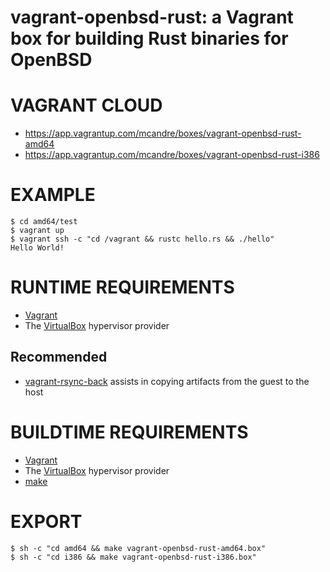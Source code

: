 # vagrant-openbsd-rust: a Vagrant box for building Rust binaries for OpenBSD

# VAGRANT CLOUD

* https://app.vagrantup.com/mcandre/boxes/vagrant-openbsd-rust-amd64
* https://app.vagrantup.com/mcandre/boxes/vagrant-openbsd-rust-i386

# EXAMPLE

```console
$ cd amd64/test
$ vagrant up
$ vagrant ssh -c "cd /vagrant && rustc hello.rs && ./hello"
Hello World!
```

# RUNTIME REQUIREMENTS

* [Vagrant](https://www.vagrantup.com)
* The [VirtualBox](https://www.virtualbox.org) hypervisor provider

## Recommended

* [vagrant-rsync-back](https://github.com/smerrill/vagrant-rsync-back) assists in copying artifacts from the guest to the host

# BUILDTIME REQUIREMENTS

* [Vagrant](https://www.vagrantup.com)
* The [VirtualBox](https://www.virtualbox.org) hypervisor provider
* [make](https://www.gnu.org/software/make/)

# EXPORT

```console
$ sh -c "cd amd64 && make vagrant-openbsd-rust-amd64.box"
$ sh -c "cd i386 && make vagrant-openbsd-rust-i386.box"
```
